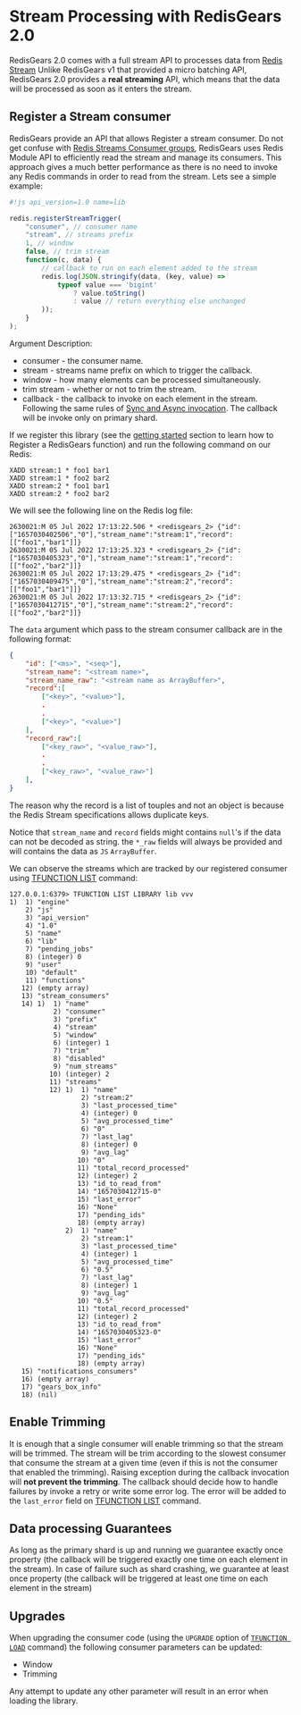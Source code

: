# Stream Processing with RedisGears 2.0

RedisGears 2.0 comes with a full stream API to processes data from [Redis Stream](https://redis.io/docs/manual/data-types/streams/) Unlike RedisGears v1 that provided a micro batching API, RedisGears 2.0 provides a **real streaming** API, which means that the data will be processed as soon as it enters the stream.

## Register a Stream consumer

RedisGears provide an API that allows Register a stream consumer. Do not get confuse with [Redis Streams Consumer groups](https://redis.io/docs/manual/data-types/streams/#consumer-groups), RedisGears uses Redis Module API to efficiently read the stream and manage its consumers. This approach gives a much better performance as there is no need to invoke any Redis commands in order to read from the stream. Lets see a simple example:

```js
#!js api_version=1.0 name=lib

redis.registerStreamTrigger(
    "consumer", // consumer name
    "stream", // streams prefix
    1, // window
    false, // trim stream
    function(c, data) {
        // callback to run on each element added to the stream
        redis.log(JSON.stringify(data, (key, value) =>
            typeof value === 'bigint'
                ? value.toString()
                : value // return everything else unchanged
        ));
    }
);
```

Argument Description:

* consumer - the consumer name.
* stream - streams name prefix on which to trigger the callback.
* window - how many elements can be processed simultaneously.
* trim stream - whether or not to trim the stream.
* callback - the callback to invoke on each element in the stream. Following the same rules of [Sync and Async invocation](sync_and_async_run.md). The callback will be invoke only on primary shard.

If we register this library (see the [getting started](../README.md) section to learn how to Register a RedisGears function) and run the following command on our Redis:

```
XADD stream:1 * foo1 bar1
XADD stream:1 * foo2 bar2
XADD stream:2 * foo1 bar1
XADD stream:2 * foo2 bar2
```

We will see the following line on the Redis log file:

```
2630021:M 05 Jul 2022 17:13:22.506 * <redisgears_2> {"id":["1657030402506","0"],"stream_name":"stream:1","record":[["foo1","bar1"]]}
2630021:M 05 Jul 2022 17:13:25.323 * <redisgears_2> {"id":["1657030405323","0"],"stream_name":"stream:1","record":[["foo2","bar2"]]}
2630021:M 05 Jul 2022 17:13:29.475 * <redisgears_2> {"id":["1657030409475","0"],"stream_name":"stream:2","record":[["foo1","bar1"]]}
2630021:M 05 Jul 2022 17:13:32.715 * <redisgears_2> {"id":["1657030412715","0"],"stream_name":"stream:2","record":[["foo2","bar2"]]}
```

The `data` argument which pass to the stream consumer callback are in the following format:

```json
{
    "id": ["<ms>", "<seq>"],
    "stream_name": "<stream name>",
    "stream_name_raw": "<stream name as ArrayBuffer>",
    "record":[
        ["<key>", "<value>"],
        .
        .
        ["<key>", "<value>"]
    ],
    "record_raw":[
        ["<key_raw>", "<value_raw>"],
        .
        .
        ["<key_raw>", "<value_raw>"]
    ],
}
```

The reason why the record is a list of touples and not an object is because the Redis Stream specifications allows duplicate keys.

Notice that `stream_name` and `record` fields might contains `null`'s if the data can not be decoded as string. the `*_raw` fields will always be provided and will contains the data as `JS` `ArrayBuffer`.

We can observe the streams which are tracked by our registered consumer using [TFUNCTION LIST](commands.md#tfunction-list) command:

```
127.0.0.1:6379> TFUNCTION LIST LIBRARY lib vvv
1)  1) "engine"
    2) "js"
    3) "api_version"
    4) "1.0"
    5) "name"
    6) "lib"
    7) "pending_jobs"
    8) (integer) 0
    9) "user"
    10) "default"
    11) "functions"
   12) (empty array)
   13) "stream_consumers"
   14) 1)  1) "name"
           2) "consumer"
           3) "prefix"
           4) "stream"
           5) "window"
           6) (integer) 1
           7) "trim"
           8) "disabled"
           9) "num_streams"
          10) (integer) 2
          11) "streams"
          12) 1)  1) "name"
                  2) "stream:2"
                  3) "last_processed_time"
                  4) (integer) 0
                  5) "avg_processed_time"
                  6) "0"
                  7) "last_lag"
                  8) (integer) 0
                  9) "avg_lag"
                 10) "0"
                 11) "total_record_processed"
                 12) (integer) 2
                 13) "id_to_read_from"
                 14) "1657030412715-0"
                 15) "last_error"
                 16) "None"
                 17) "pending_ids"
                 18) (empty array)
              2)  1) "name"
                  2) "stream:1"
                  3) "last_processed_time"
                  4) (integer) 1
                  5) "avg_processed_time"
                  6) "0.5"
                  7) "last_lag"
                  8) (integer) 1
                  9) "avg_lag"
                 10) "0.5"
                 11) "total_record_processed"
                 12) (integer) 2
                 13) "id_to_read_from"
                 14) "1657030405323-0"
                 15) "last_error"
                 16) "None"
                 17) "pending_ids"
                 18) (empty array)
   15) "notifications_consumers"
   16) (empty array)
   17) "gears_box_info"
   18) (nil)

```

## Enable Trimming

It is enough that a single consumer will enable trimming so that the stream will be trimmed. The stream will be trim according to the slowest consumer that consume the stream at a given time (even if this is not the consumer that enabled the trimming). Raising exception during the callback invocation will **not prevent the trimming**. The callback should decide how to handle failures by invoke a retry or write some error log. The error will be added to the `last_error` field on [TFUNCTION LIST](commands.md#tfunction-list) command.

## Data processing Guarantees

As long as the primary shard is up and running we guarantee exactly once property (the callback will be triggered exactly one time on each element in the stream). In case of failure such as shard crashing, we guarantee at least once property (the callback will be triggered at least one time on each element in the stream)

## Upgrades

When upgrading the consumer code (using the `UPGRADE` option of [`TFUNCTION LOAD`](commands.md#tfunction-load) command) the following consumer parameters can be updated:

* Window
* Trimming

Any attempt to update any other parameter will result in an error when loading the library.
